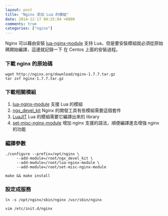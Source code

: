 ```yaml
---
layout: post
title: "Nginx 添加 Lua 的模組"
date: 2014-12-17 00:25:04 +0800
comments: true
categories: ["nginx"]
---
```


<!-- more -->

Nginx 可以藉由安裝 [lua-nginx-module] 支持 Lua，但是要安裝模組就必須從原始碼開始編譯，這邊就記錄一下
在 Centos 上面的安裝過程。


	
### 下載 nginx 的原始碼	
	wget http://nginx.org/download/nginx-1.7.7.tar.gz
	tar zxf nginx-1.7.7.tar.gz

### 下載相關模組
	
1. [lua-nginx-module] 支援 Lua 的模組
2. [ngx_devel_kit] Nginx 的開發工具有些模組需要這個套件
3. [LuaJIT] Lua 的模組需要它編譯出來的 library 
4. [set-misc-nginx-module] 增加 nginx 支援的語法，順便編譯進去增強 nginx 的功能

### 編譯參數
	./configure --prefix=/opt/nginx \
         --add-module=/root/ngx_devel_kit \
         --add-module=/root/lua-nginx-module \
         --add-module=/root/set-misc-nginx-module 
	
	make && make install


### 設定成服務
	ln -s /opt/nginx/sbin/nginx /usr/sbin/nginx
	
	vim /etc/init.d/nginx

[lua-nginx-module]:https://github.com/openresty/lua-nginx-module
[ngx_devel_kit]:https://github.com/simpl/ngx_devel_kit
[set-misc-nginx-module]:https://github.com/openresty/set-misc-nginx-module
[LuaJIT]:http://luajit.org/
